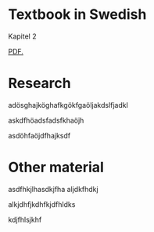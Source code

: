 # Textbook in Swedish
Kapitel 2

<a href="https://omvatten.github.io/kapitel/2_Syre.pdf" target="_blank">PDF.</a>

# Research
adösghajköghafkgökfgaöljakdslfjadkl

askdfhöadsfadsfkhaöjh

asdöhfaöjdfhajksdf

# Other material

asdfhkjlhasdkjfha
aljdkfhdkj

alkjdhfjkdhfkjdfhldks

kdjfhlsjkhf
